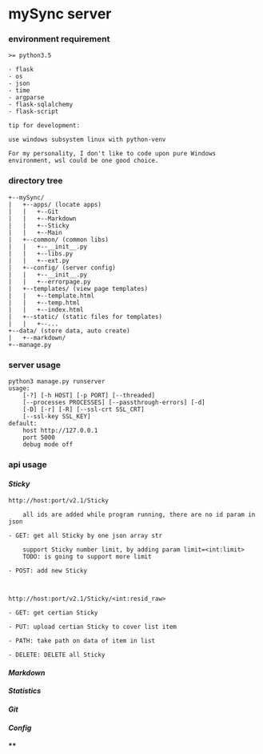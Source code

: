 # mySync server

### environment requirement

    >= python3.5

    - flask
    - os
    - json
    - time
    - argparse
    - flask-sqlalchemy
    - flask-script

    tip for development:

    use windows subsystem linux with python-venv

    For my personality, I don't like to code upon pure Windows environment, wsl could be one good choice.

### directory tree

    +--mySync/
    |   +--apps/ (locate apps)
    |   |   +--Git
    |   |   +--Markdown
    |   |   +--Sticky
    |   |   +--Main
    |   +--common/ (common libs)
    |   |   +--__init__.py
    |   |   +--libs.py
    |   |   +--ext.py
    |   +--config/ (server config)
    |   |   +--__init__.py
    |   |   +--errorpage.py
    |   +--templates/ (view page templates)
    |   |   +--template.html
    |   |   +--temp.html
    |   |   +--index.html
    |   +--static/ (static files for templates)
    |   |   +--...
    +--data/ (store data, auto create)
    |   +--markdown/
    +--manage.py

### server usage

    python3 manage.py runserver
    usage: 
        [-?] [-h HOST] [-p PORT] [--threaded]
        [--processes PROCESSES] [--passthrough-errors] [-d]
        [-D] [-r] [-R] [--ssl-crt SSL_CRT]
        [--ssl-key SSL_KEY]
    default:
        host http://127.0.0.1
        port 5000
        debug mode off
        
             

### api usage

#### *Sticky*

    http://host:port/v2.1/Sticky

        all ids are added while program running, there are no id param in json

    - GET: get all Sticky by one json array str

        support Sticky number limit, by adding param limit=<int:limit>
        TODO: is going to support more limit

    - POST: add new Sticky

    

    http://host:port/v2.1/Sticky/<int:resid_raw>

    - GET: get certian Sticky

    - PUT: upload certian Sticky to cover list item

    - PATH: take path on data of item in list

    - DELETE: DELETE all Sticky
    
#### *Markdown*
#### *Statistics*
#### *Git*
#### *Config*
#### **

    
